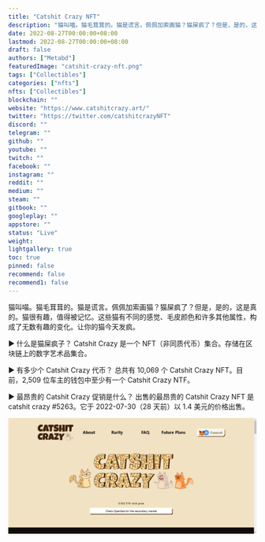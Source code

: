 ```yaml
---
title: "Catshit Crazy NFT"
description: "猫叫喵。猫毛茸茸的。猫是谎言。佩佩加索画猫？猫屎疯了？但是，是的，这是真的。猫很有趣，值得被记忆。这些猫有不同的感觉、毛皮颜色和许多其他属性，构成了无数有趣的变化。让你的猫今天发疯。"
date: 2022-08-27T00:00:00+08:00
lastmod: 2022-08-27T00:00:00+08:00
draft: false
authors: ["Metabd"]
featuredImage: "catshit-crazy-nft.png"
tags: ["Collectibles"]
categories: ["nfts"]
nfts: ["Collectibles"]
blockchain: ""
website: "https://www.catshitcrazy.art/"
twitter: "https://twitter.com/catshitcrazyNFT"
discord: ""
telegram: ""
github: ""
youtube: ""
twitch: ""
facebook: ""
instagram: ""
reddit: ""
medium: ""
steam: ""
gitbook: ""
googleplay: ""
appstore: ""
status: "Live"
weight: 
lightgallery: true
toc: true
pinned: false
recommend: false
recommend1: false
---
```

猫叫喵。猫毛茸茸的。猫是谎言。佩佩加索画猫？猫屎疯了？但是，是的，这是真的。猫很有趣，值得被记忆。这些猫有不同的感觉、毛皮颜色和许多其他属性，构成了无数有趣的变化。让你的猫今天发疯。

▶ 什么是猫屎疯子？
Catshit Crazy 是一个 NFT（非同质代币）集合。存储在区块链上的数字艺术品集合。

▶ 有多少个 Catshit Crazy 代币？
总共有 10,069 个 Catshit Crazy NFT。目前，2,509 位车主的钱包中至少有一个 Catshit Crazy NTF。

▶ 最昂贵的 Catshit Crazy 促销是什么？
出售的最昂贵的 Catshit Crazy NFT 是 catshit crazy #5263。它于 2022-07-30（28 天前）以 1.4 美元的价格出售。

![nft](5132323.png)